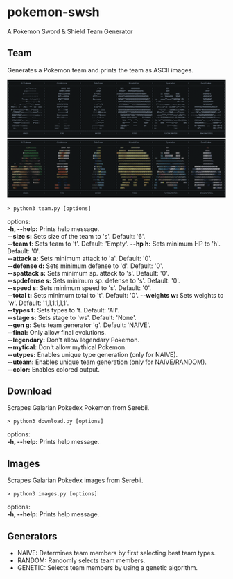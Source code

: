 # pokemon-swsh

A Pokemon Sword &amp; Shield Team Generator

## Team

Generates a Pokemon team and prints the team as ASCII images.

![Team in greyscale](https://github.com/tobiasbrodd/pokemon-swsh/blob/master/examples/team_grey.png)
![Team in color](https://github.com/tobiasbrodd/pokemon-swsh/blob/master/examples/team_color.png)

```shell
> python3 team.py [options]
```

options:  
**-h, --help:**         Prints help message.  
**--size s:**           Sets size of the team to 's'. Default: '6'.  
**--team t:**           Sets team to 't'. Default: 'Empty'.
**--hp h:**             Sets minimum HP to 'h'. Default: '0'.  
**--attack a:**         Sets minimum attack to 'a'. Default: '0'.  
**--defense d:**        Sets minimum defense to 'd'. Default: '0'.  
**--spattack s:**       Sets minimum sp. attack to 's'. Default: '0'.  
**--spdefense s:**      Sets minimum sp. defense to 's'. Default: '0'.  
**--speed s:**          Sets minimum speed to 's'. Default: '0'.  
**--total t:**          Sets minimum total to 't'. Default: '0'.
**--weights w:**        Sets weights to 'w'. Default: '1,1,1,1,1,1'.  
**--types t:**          Sets types to 't. Default: 'All'.  
**--stage s:**          Sets stage to 'ws'. Default: 'None'.  
**--gen g:**            Sets team generator 'g'. Default: 'NAIVE'.  
**--final:**            Only allow final evolutions.  
**--legendary:**        Don't allow legendary Pokemon.  
**--mytical:**          Don't allow mythical Pokemon.  
**--utypes:**           Enables unique type generation (only for NAIVE).  
**--uteam:**            Enables unique team generation (only for NAIVE/RANDOM).  
**--color:**            Enables colored output.  

## Download

Scrapes Galarian Pokedex Pokemon from Serebii.

```shell
> python3 download.py [options]
```

options:  
**-h, --help:**         Prints help message.  

## Images

Scrapes Galarian Pokedex images from Serebii.

```shell
> python3 images.py [options]
```

options:  
**-h, --help:**         Prints help message.  

## Generators

- NAIVE: Determines team members by first selecting best team types.
- RANDOM: Randomly selects team members.
- GENETIC: Selects team members by using a genetic algorithm.
